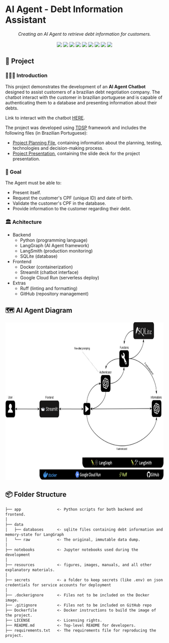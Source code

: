 # AI Agent - Debt Information Assistant

<div align="center">
  <em>Creating an AI Agent to retrieve debt information for customers.</em>
</div>

<br>

<div align="center">
<img src="https://img.shields.io/badge/python-3670A0?style=for-the-badge&logo=python&logoColor=ffdd54">
<img src="https://img.shields.io/badge/docker-%232496ED.svg?style=for-the-badge&logo=docker&logoColor=white">
<img src="https://img.shields.io/badge/streamlit-%23FF4B4B.svg?style=for-the-badge&logo=streamlit&logoColor=white">
<img src="https://img.shields.io/badge/sqlite-%23003B57.svg?style=for-the-badge&logo=sqlite&logoColor=white">
<img src="https://img.shields.io/badge/langgraph-%2300AFAA.svg?style=for-the-badge&logo=graphviz&logoColor=white">
<img src="https://img.shields.io/badge/langchain-%23008FF7.svg?style=for-the-badge&logo=chainlink&logoColor=white">
<img src="https://img.shields.io/badge/langsmith-%23FF5733.svg?style=for-the-badge&logo=smithsonian&logoColor=white">
<img src="https://img.shields.io/badge/ruff-%23FFD700.svg?style=for-the-badge&logo=python&logoColor=black">
<img src="https://img.shields.io/badge/google%20cloud-%234285F4.svg?style=for-the-badge&logo=google-cloud&logoColor=white">
</div>

## 📖 Project

### 👨🏻‍🏫 Introduction

This project demonstrates the development of an **AI Agent Chatbot** designed to assist customers of a brazilian debt negotiation company. The chatbot interact with the customer in brazilian portuguese and is capable of authenticating them to a database and presenting information about their debts.

Link to interact with the chatbot [HERE](https://ai-assistant-debt-fpz2xygraa-rj.a.run.app).

The project was developed using [TDSP](https://learn.microsoft.com/en-us/azure/architecture/data-science-process/overview) framework and includes the following files (in Brazilian Portuguese):
- [Project Planning File](https://docs.google.com/document/d/1KjYd8HR94FH1ZMoEWxI6SCZ_lVyIvGIF_7jPZDHtk9c/edit?tab=t.0), containing information about the planning, testing, technologies and decision-making process.
- [Project Presentation](https://docs.google.com/presentation/d/1SwAivlGW-JY7K1KCBE56eMsO9HwCef_oI5Y4f8OcEds/edit#slide=id.g2152b81b697_1_0), containing the slide deck for the project presentation.

### 🎯 Goal

The Agent must be able to:
- Present itself.
- Request the customer's CPF (unique ID) and date of birth.
- Validate the customer's CPF in the database.
- Provide information to the customer regarding their debt.

### 🏛️ Achitecture

- Backend
  - Python (programming language)
  - LangGraph (AI Agent framework)
  - LangSmith (production monitoring)
  - SQLite (database)
- Frontend
  - Docker (containerization)
  - Streamlit (chatbot interface)
  - Google Cloud Run (serverless deploy)
- Extras
  - Ruff (linting and formatting)
  - GitHub (repository management)

## 🗺 AI Agent Diagram

<img src="./resources/diagram_en.png" height="500px" />

## 📦 Folder Structure

    ├── app                <- Python scripts for both backend and frontend.
    │
    ├── data
    │   ├── databases      <- sqlite files containing debt information and memory-state for LangGraph
    │   └── raw            <- The original, immutable data dump.
    │
    ├── notebooks          <- Jupyter notebooks used during the development
    │
    ├── resources          <- figures, images, manuals, and all other explanatory materials.
    │
    ├── secrets            <- a folder to keep secrets (like .env) on json credentials for service accounts for deployment
    │
    ├── .dockerignore      <- Files not to be included on the Docker image.
    ├── .gitignore         <- Files not to be included on GitHub repo
    ├── Dockerfile         <- Docker instructions to build the image of the project.
    ├── LICENSE            <- Licensing rights.
    ├── README.md          <- Top-level README for developers.
    ├── requirements.txt   <- The requirements file for reproducing the project.
